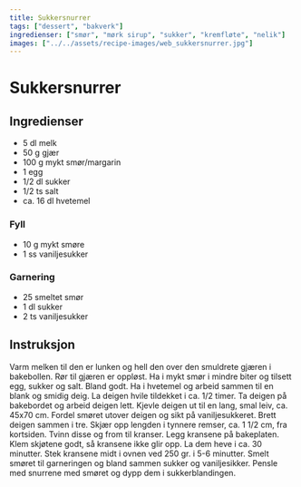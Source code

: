 ```yaml
---
title: Sukkersnurrer
tags: ["dessert", "bakverk"]
ingredienser: ["smør", "mørk sirup", "sukker", "kremfløte", "nelik"]
images: ["../../assets/recipe-images/web_sukkersnurrer.jpg"]
---
```


# Sukkersnurrer

## Ingredienser

- 5 dl melk
- 50 g gjær
- 100 g mykt smør/margarin
- 1 egg
- 1/2 dl sukker
- 1/2 ts salt
- ca. 16 dl hvetemel

### Fyll

- 10 g mykt smøre
- 1 ss vaniljesukker

### Garnering

- 25 smeltet smør
- 1 dl sukker
- 2 ts vaniljesukker

## Instruksjon

Varm melken til den er lunken og hell den over den smuldrete gjæren i bakebollen. Rør til gjæren er oppløst. Ha i mykt smør i mindre biter og tilsett egg, sukker og salt. Bland godt. Ha i hvetemel og arbeid sammen til en blank og smidig deig. La deigen hvile tildekket i ca. 1/2 timer. Ta deigen på bakebordet og arbeid deigen lett. Kjevle deigen ut til en lang, smal leiv, ca. 45x70 cm. Fordel smøret utover deigen og sikt på vaniljesukkeret. Brett deigen sammen i tre. Skjær opp lengden i tynnere remser, ca. 1 1/2 cm, fra kortsiden. Tvinn disse og from til kranser. Legg kransene på bakeplaten. Klem skjøtene godt, så kransene ikke glir opp. La dem heve i ca. 30 minutter. Stek kransene midt i ovnen ved 250 gr. i 5-6 minutter. Smelt smøret til garneringen og bland sammen sukker og vaniljesikker. Pensle med snurrene med smøret og dypp dem i sukkerblandingen.
